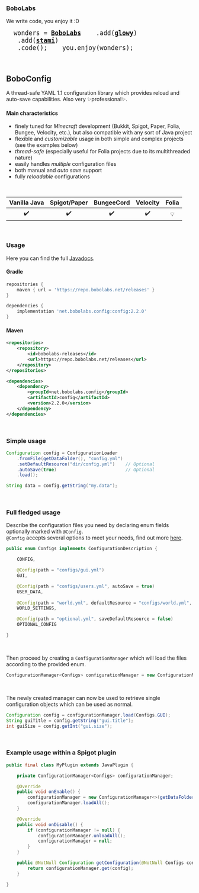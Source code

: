 ### BoboLabs

We write code, you enjoy it :D

<big><pre>
&nbsp;wonders =&nbsp;[**BoboLabs**](https://www.bobolabs.net)
&nbsp;&nbsp;&nbsp;.add([**glowy**](https://www.fabionebbia.com))
&nbsp;&nbsp;&nbsp;.add([**stami**](https://stami.bobolabs.net))
&nbsp;&nbsp;&nbsp;.code();
&nbsp;
&nbsp;you.enjoy(wonders);
</pre></big>

<br>

## BoboConfig

A thread-safe YAML 1.1 configuration library which provides reload and auto-save capabilities. Also very ✨professional✨.

#### Main characteristics
- finely tuned for *Minecraft* development (Bukkit, Spigot, Paper, Folia, Bungee, Velocity, etc.), but also compatible with any sort of Java project
- flexible and _customizable_ usage in both simple and complex projects (see the examples below)
- _thread-safe_ (especially useful for Folia projects due to its multithreaded nature)
- easily handles _multiple_ configuration files
- both manual and _auto save_ support
- fully _reloadable_ configurations

<br>

|    Vanilla Java    |    Spigot/Paper    |     BungeeCord     |      Velocity      | Folia |
|:------------------:|:------------------:|:------------------:|:------------------:|:-----:|
| :heavy_check_mark: | :heavy_check_mark: | :heavy_check_mark: | :heavy_check_mark: |  💡   |

<br>

### Usage

Here you can find the full [Javadocs](https://repo.bobolabs.net/javadoc/releases/net/bobolabs/config/config/2.2.0).

#### Gradle
```gradle
repositories {
    maven { url = 'https://repo.bobolabs.net/releases' }
}

dependencies {
    implementation 'net.bobolabs.config:config:2.2.0'
}
```

#### Maven
```xml
<repositories>
    <repository>
        <id>bobolabs-releases</id>
        <url>https://repo.bobolabs.net/releases</url>
    </repository>
</repositories>

<dependencies>
    <dependency>
        <groupId>net.bobolabs.config</groupId>
        <artifactId>config</artifactId>
        <version>2.2.0</version>
    </dependency>
</dependencies>
```

<br>

### Simple usage
  ```java
  Configuration config = ConfigurationLoader
      .fromFile(getDataFolder(), "config.yml")
      .setDefaultResource("dir/config.yml")    // Optional
      .autoSave(true)                          // Optional
      .load();
  
  String data = config.getString("my.data");
  ```

<br>

### Full fledged usage

Describe the configuration files you need by declaring enum fields optionally marked with `@Config`.  
`@Config` accepts several options to meet your needs, find out more [here](https://repo.bobolabs.net/javadoc/releases/net/bobolabs/config/config/2.2.0).

  ```java
  public enum Configs implements ConfigurationDescription {
  
      CONFIG,
  
      @Config(path = "configs/gui.yml")
      GUI,
  
      @Config(path = "configs/users.yml", autoSave = true)
      USER_DATA,
      
      @Config(path = "world.yml", defaultResource = "configs/world.yml", autoSave = true)
      WORLD_SETTINGS,

      @Config(path = "optional.yml", saveDefaultResource = false)
      OPTIONAL_CONFIG
  
  }
  ```

<br>

Then proceed by creating a `ConfigurationManager` which will load the files according to the provided enum.

```java
ConfigurationManager<Configs> configurationManager = new ConfigurationManager<>(getDataFolder(), Configs.class);
```

<br>

The newly created manager can now be used to retrieve single configuration objects which can be used as normal.

```java
Configuration config = configurationManager.load(Configs.GUI);
String guiTitle = config.getString("gui.title");
int guiSize = config.getInt("gui.size");
```

<br>

### Example usage within a Spigot plugin

```java
public final class MyPlugin extends JavaPlugin {

    private ConfigurationManager<Configs> configurationManager;

    @Override
    public void onEnable() {
        configurationManager = new ConfigurationManager<>(getDataFolder(), Configs.class);
        configurationManager.loadAll();
    }

    @Override
    public void onDisable() {
        if (configurationManager != null) {
            configurationManager.unloadAll();
            configurationManager = null;
        }
    }

    public @NotNull Configuration getConfiguration(@NotNull Configs config) {
        return configurationManager.get(config);
    }

}
```
